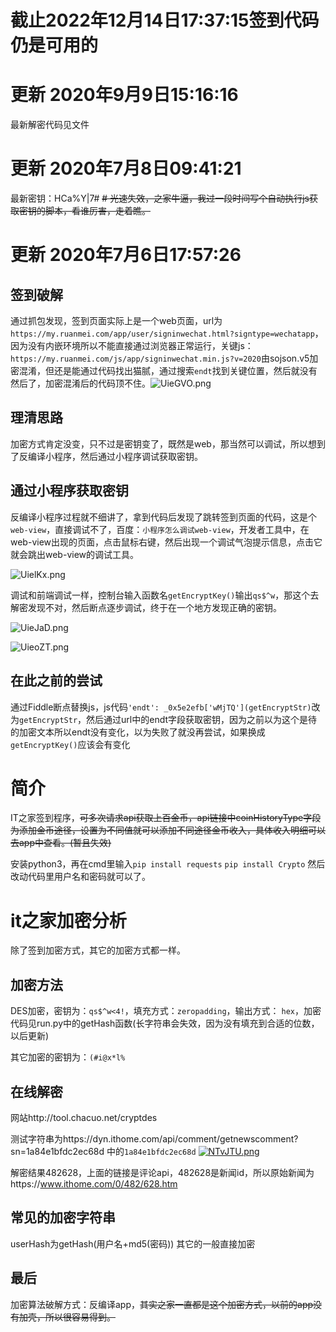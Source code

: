 # 截止2022年12月14日17:37:15签到代码仍是可用的
# 更新 2020年9月9日15:16:16 
最新解密代码见文件


# 更新 2020年7月8日09:41:21 
最新密钥：HCa%Y|7#
~~# 光速失效，之家牛逼，我过一段时间写个自动执行js获取密钥的脚本，看谁厉害，走着瞧。~~
# 更新 2020年7月6日17:57:26
## 签到破解

通过抓包发现，签到页面实际上是一个web页面，url为`https://my.ruanmei.com/app/user/signinwechat.html?signtype=wechatapp`，因为没有内嵌环境所以不能直接通过浏览器正常运行，关键js：`https://my.ruanmei.com/js/app/signinwechat.min.js?v=2020`由sojson.v5加密混淆，但还是能通过代码找出猫腻，通过搜索`endt`找到关键位置，然后就没有然后了，加密混淆后的代码顶不住。![UieGVO.png](https://s1.ax1x.com/2020/07/06/UieGVO.png)

## 理清思路

加密方式肯定没变，只不过是密钥变了，既然是web，那当然可以调试，所以想到了反编译小程序，然后通过小程序调试获取密钥。

## 通过小程序获取密钥

反编译小程序过程就不细讲了，拿到代码后发现了跳转签到页面的代码，这是个`web-view`，直接调试不了，百度：`小程序怎么调试web-view`，开发者工具中，在web-view出现的页面，点击鼠标右键，然后出现一个调试气泡提示信息，点击它就会跳出web-view的调试工具。

![UielKx.png](https://s1.ax1x.com/2020/07/06/UielKx.png)

调试和前端调试一样，控制台输入函数名`getEncryptKey()`输出`qs$^w`，那这个去解密发现不对，然后断点逐步调试，终于在一个地方发现正确的密钥。

![UieJaD.png](https://s1.ax1x.com/2020/07/06/UieJaD.png)

![UieoZT.png](https://s1.ax1x.com/2020/07/06/UieoZT.png)

##  在此之前的尝试

通过Fiddle断点替换js，js代码`'endt': _0x5e2efb['wMjTQ'](getEncryptStr)`改为`getEncryptStr`，然后通过url中的endt字段获取密钥，因为之前以为这个是待的加密文本所以endt没有变化，以为失败了就没再尝试，如果换成`getEncryptKey()`应该会有变化

# 简介
IT之家签到程序，~~可多次请求api获取上百金币，api链接中coinHistoryType字段为添加金币途径，设置为不同值就可以添加不同途径金币收入，具体收入明细可以去app中查看。(暂且失效)~~

安装python3，再在cmd里输入`pip install requests` `pip install Crypto` 然后改动代码里用户名和密码就可以了。

# it之家加密分析

除了签到加密方式，其它的加密方式都一样。

## 加密方法

DES加密，密钥为：`qs$^w<4!`，填充方式：`zeropadding`，输出方式： `hex`，加密代码见run.py中的getHash函数(长字符串会失效，因为没有填充到合适的位数，以后更新)

其它加密的密钥为：`(#i@x*l%`

## 在线解密

网站http://tool.chacuo.net/cryptdes

测试字符串为https://dyn.ithome.com/api/comment/getnewscomment?sn=1a84e1bfdc2ec68d 中的`1a84e1bfdc2ec68d`
[![NTvJTU.png](https://s1.ax1x.com/2020/07/01/NTvJTU.png)](https://imgchr.com/i/NTvJTU)

解密结果482628，上面的链接是评论api，482628是新闻id，所以原始新闻为https://www.ithome.com/0/482/628.htm

## 常见的加密字符串

userHash为getHash(用户名+md5(密码))
其它的一般直接加密

## 最后

加密算法破解方式：反编译app，~~其实之家一直都是这个加密方式，以前的app没有加壳，所以很容易得到。~~
